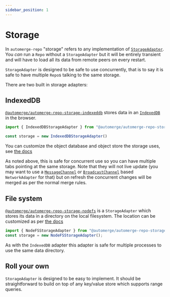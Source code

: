 ```yaml
---
sidebar_position: 1
---
```


# Storage

In `automerge-repo` "storage" refers to any implementation of [`StorageAdapter`](https://automerge.org/automerge-repo/classes/_automerge_automerge_repo.StorageAdapter.html). You _can_ run a `Repo` without a `StorageAdapter` but it will be entirely transient and will have to load all its data from remote peers on every restart.

`StorageAdapter` is designed to be safe to use concurrently, that is to say it is safe to have multiple `Repo`s talking to the same storage.

There are two built in storage adapters:

## IndexedDB

[`@automerge/automerge-repo-storage-indexeddb`](https://www.npmjs.com/package/@automerge/automerge-repo-storage-indexeddb) stores data in an [`IndexedDB`](https://developer.mozilla.org/en-US/docs/Web/API/IndexedDB_API) in the browser.

```typescript
import { IndexedDBStorageAdapter } from "@automerge/automerge-repo-storage-indexeddb`

const storage = new IndexedDBStorageAdapter()
```

You can customize the object database and object store the storage uses, see [the docs](https://automerge.org/automerge-repo/classes/_automerge_automerge_repo_storage_indexeddb.IndexedDBStorageAdapter.html#constructor)

As noted above, this is safe for concurrent use so you can have multiple tabs pointing at the same storage. Note that they will not live update (you may want to use a [`MessageChannel`](https://automerge.org/automerge-repo/modules/_automerge_automerge_repo_network_messagechannel.html) or [`BroadcastChannel`](https://automerge.org/automerge-repo/modules/_automerge_automerge_repo_network_broadcastchannel.html) based `NetworkAdapter` for that) but on refresh the concurrent changes will be merged as per the normal merge rules.

## File system

[`@automerge/automerge-repo-storage-nodefs`](https://www.npmjs.com/package/@automerge/automerge-repo-storage-nodefs) is a `StorageAdapter` which stores its data in a directory on the local filesystem. The location can be customized as per [the docs](https://automerge.org/automerge-repo/classes/_automerge_automerge_repo_storage_nodefs.NodeFSStorageAdapter.html#constructor)

```typescript
import { NodeFSStorageAdapter } from "@automerge/automerge-repo-storage-nodefs";
const storage = new NodeFSStorageAdapter();
```

As with the `IndexedDB` adapter this adapter is safe for multiple processes to use the same data directory.

## Roll your own

`StorageAdapter` is designed to be easy to implement. It should be straightforward to build on top of any key/value store which supports range queries.
